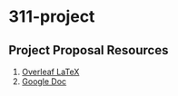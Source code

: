 # 311-project

## Project Proposal Resources

1. [Overleaf LaTeX](https://www.overleaf.com/9467977967pcgmsrkbgqrj)
2. [Google Doc](https://docs.google.com/document/d/1rFCMW2vnKIRutKe1yA6haAVkJbFJ9Fw7caOVyUC5fRg/edit?usp=sharing)

